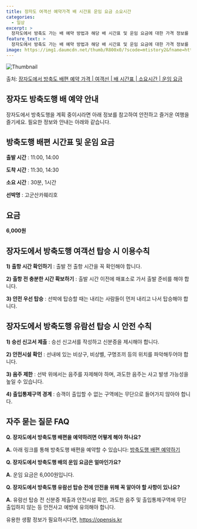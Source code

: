 ```yaml
---
title: 장자도 여객선 예약가격 배 시간표 운임 요금 소요시간
categories:
  - 일상
excerpt: >
  장자도에서 방축도 가는 배 예약 방법과 해당 배 시간표 및 운임 요금에 대한 가격 정보를 안내 드리겠습니다. 안전하고 재밋는 방축도행 여행을 위해 아래 정보 참고하시기 바랍니다. 방축도행 배편 예약하기 👈 클릭장자도에서 방축도행 배 시간표출발 시간도착 시간소요 시간선박명요금11:0011:330시간 33분고군산카훼리호6,000원14:0014:360시간 36분고군산카훼리호6,000원방축도행 배편 예약하기 👈 클릭장자도에서 방축도행 여객선 탑승 시 이용수칙장자도에서 방축도행 배를 이용할 때 유의해야 할 중요한 안전 수칙에 대해 알아봅시다. 1) 출항 시간 확인하기 장자도에서 방축도행 배 출항시간을 꼭 확인해야 합니다. 2) 출항 전 충분한 시간 확보하기 선박 출항 시간이 가까워질수록 혼잡하므로 매표소로 미리 ..
feature_text: >
  장자도에서 방축도 가는 배 예약 방법과 해당 배 시간표 및 운임 요금에 대한 가격 정보를 안내 드리겠습니다. 안전하고 재밋는 방축도행 여행을 위해 아래 정보 참고하시기 바랍니다. 방축도행 배편 예약하기 👈 클릭장자도에서 방축도행 배 시간표출발 시간도착 시간소요 시간선박명요금11:0011:330시간 33분고군산카훼리호6,000원14:0014:360시간 36분고군산카훼리호6,000원방축도행 배편 예약하기 👈 클릭장자도에서 방축도행 여객선 탑승 시 이용수칙장자도에서 방축도행 배를 이용할 때 유의해야 할 중요한 안전 수칙에 대해 알아봅시다. 1) 출항 시간 확인하기 장자도에서 방축도행 배 출항시간을 꼭 확인해야 합니다. 2) 출항 전 충분한 시간 확보하기 선박 출항 시간이 가까워질수록 혼잡하므로 매표소로 미리 ..
image: https://img1.daumcdn.net/thumb/R800x0/?scode=mtistory2&fname=https%3A%2F%2Fblog.kakaocdn.net%2Fdn%2Fc5TGVc%2FbtsHGcSTylY%2FwK8ATHkZXqxFEOJFjRnnh1%2Fimg.jpg
---
```


![Thumbnail](https://img1.daumcdn.net/thumb/R800x0/?scode=mtistory2&fname=https%3A%2F%2Fblog.kakaocdn.net%2Fdn%2Fc5TGVc%2FbtsHGcSTylY%2FwK8ATHkZXqxFEOJFjRnnh1%2Fimg.jpg)

<p>출처: <a href="https://opensis.kr/entry/%EC%9E%A5%EC%9E%90%EB%8F%84%EC%97%90%EC%84%9C-%EB%B0%A9%EC%B6%95%EB%8F%84-%EB%B0%B0%ED%8E%B8-%EC%98%88%EC%95%BD-%EA%B0%80%EA%B2%A9-%EC%97%AC%EA%B0%9D%EC%84%A0-%EB%B0%B0-%EC%8B%9C%EA%B0%84%ED%91%9C-%EC%86%8C%EC%9A%94%EC%8B%9C%EA%B0%84-%EC%9A%B4%EC%9E%84-%EC%9A%94%EA%B8%88" rel="dofollow">장자도에서 방축도 배편 예약 가격 | 여객선 | 배 시간표 | 소요시간 | 운임 요금</a> </p>

## 장자도 방축도행 배 예약 안내



장자도에서 방축도행을 계획 중이시라면 아래 정보를 참고하여 안전하고 즐거운 여행을 즐기세요. 필요한 정보와 안내는 아래와 같습니다.



## 방축도행 배편 시간표 및 운임 요금

**출발 시간** : 11:00, 14:00

**도착 시간** : 11:30, 14:30

**소요 시간** : 30분, 1시간

**선박명** : 고군산카훼리호

**요금**  
---  
**6,000원**  
  


## 장자도에서 방축도행 여객선 탑승 시 이용수칙

**1) 출항 시간 확인하기** : 출발 전 출항 시간을 꼭 확인해야 합니다.

**2) 출항 전 충분한 시간 확보하기** : 출발 시간 이전에 매표소로 가서 출발 준비를 해야 합니다.

**3) 안전 우선 탑승** : 선박에 탑승할 때는 내리는 사람들이 먼저 내리고 나서 탑승해야 합니다.



## 장자도에서 방축도행 유람선 탑승 시 안전 수칙

**1) 승선 신고서 제출** : 승선 신고서를 작성하고 신분증을 제시해야 합니다.

**2) 안전시설 확인** : 선내에 있는 비상구, 비상벨, 구명조끼 등의 위치를 파악해두어야 합니다.

**3) 음주 제한** : 선박 위에서는 음주를 자제해야 하며, 과도한 음주는 사고 발생 가능성을 높일 수 있습니다.

**4) 출입통제구역 경계** : 승객이 출입할 수 없는 구역에는 무단으로 들어가지 않아야 합니다.



## 자주 묻는 질문 FAQ

**Q. 장자도에서 방축도행 배편을 예약하려면 어떻게 해야 하나요?**

**A.** 아래 링크를 통해 방축도행 배편을 예약할 수 있습니다: [방축도행 배편 예약하기](https://opensis.kr/entry/%EC%9E%A5%EC%9E%90%EB%8F%84%EC%97%90%EC%84%9C-%EB%B0%A9%EC%B6%95%EB%8F%84-%EB%B0%B0%ED%8E%B8-%EC%98%88%EC%95%BD-%EA%B0%80%EA%B2%A9-%EC%97%AC%EA%B0%9D%EC%84%A0-%EB%B0%B0-%EC%8B%9C%EA%B0%84%ED%91%9C-%EC%86%8C%EC%9A%94%EC%8B%9C%EA%B0%84-%EC%9A%B4%EC%9E%84-%EC%9A%94%EA%B8%88)

**Q. 장자도에서 방축도행 배의 운임 요금은 얼마인가요?**

**A.** 운임 요금은 6,000원입니다.

**Q. 장자도에서 방축도행 유람선 탑승 전에 안전을 위해 꼭 알아야 할 사항이 있나요?**

**A.** 유람선 탑승 전 신분증 제출과 안전시설 확인, 과도한 음주 및 출입통제구역에 무단 출입하지 않는 등 안전사고 예방에 유의해야
합니다.



 

유용한 생활 정보가 필요하시다면, <a href="https://opensis.kr" rel="dofollow">https://opensis.kr</a>


